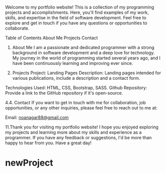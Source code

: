 Welcome to my portfolio website! This is a collection of my programming projects and accomplishments. Here, you'll find examples of my work, skills, and expertise in the field of software development. Feel free to explore and get in touch if you have any questions or opportunities to collaborate.

Table of Contents
About Me
Projects
Contact
1. About Me
I am a passionate and dedicated programmer with a strong background in software development and a deep love for technology. My journey in the world of programming started several years ago, and I have been continuously learning and improving ever since.

2. Projects
Project: Landing Pages
Description: Landing pages intended for various publications, include a description and a contact form.

Technologies Used: HTML, CSS, Bootstrap, SASS.
Github Repository: Provide a link to the GitHub repository if it's open-source.

4.4. Contact
If you want to get in touch with me for collaboration, job opportunities, or any other inquiries, please feel free to reach out to me at:

Email: noanagar88@gmail.com

11.Thank you for visiting my portfolio website! I hope you enjoyed exploring my projects and learning more about my skills and experience as a programmer. If you have any feedback or suggestions, I'd be more than happy to hear from you. Have a great day!
 # newProject
